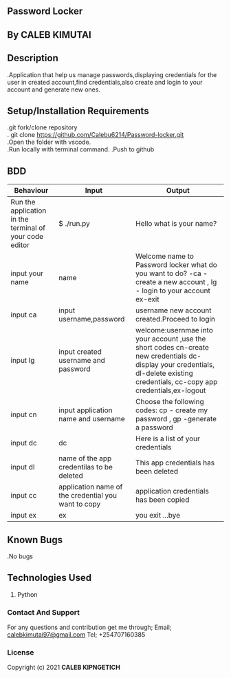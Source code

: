 ## Password Locker

## By CALEB KIMUTAI
        
## Description
.Application that help us manage passwords,displaying credentials for the user in created account,find credentials,also create and login to your account and generate new ones.

## Setup/Installation Requirements
.git fork/clone repository <br>
. git clone https://github.com/Calebu6214/Password-locker.git <br>
.Open the folder with vscode.<br>
.Run locally with terminal command.
.Push to github

## BDD
|Behaviour|Input|Output|
|--------|-------|------|
|Run the application in the terminal of your code editor|$ ./run.py|Hello what is your name?|
|input your name|name|Welcome name to Password locker what do you want to do? -ca - create a new account , lg - login to your account ex-exit
| input ca|input username,password| username new account created.Proceed to login|
|input lg|input created username and password| welcome:usernmae into your account ,use the short codes cn-create new credentials dc-display your credentials, dl-delete existing credentials, cc-copy app credentials,ex-logout|
input cn|input application name and username|Choose the following codes: cp - create my password , gp -generate a password|
|input dc|dc|Here is a list of your credentials|
|input dl|name of the app credentilas to be deleted|This app credentials has been  deleted|
|input cc|application name of the credential you want to copy|application credentials has been copied |
|input ex| ex|you exit ...bye|

## Known Bugs
 .No bugs

## Technologies Used
1. Python

### Contact And Support
For any questions and contribution get me through;
Email; calebkimutai97@gmail.com
Tel; +254707160385

### License
Copyright (c) 2021 **CALEB KIPNGETICH**